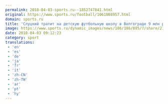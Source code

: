 ```yaml
---
permalink: 2018-04-03-sports.ru--1852747841.html
original: https://www.sports.ru/football/1061868957.html
domain: sports.ru
title: 'Слуцкий тратит на детскую футбольную школу в Волгограде 9 млн рублей в год'
image: https://www.sports.ru/dynamic_images/news/106/186/895/7/share/21bb45.png
date: 2018-04-03 09:12:23
category: sport
translations: 
 - 'en'
 - 'es'
 - 'de'
 - 'ja'
 - 'fr'
 - 'it'
 - 'zh-CN'
 - 'zh-TW'
 - 'ar'
 - 'pt'
 - 'hy'
---
```


